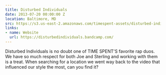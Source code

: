```yaml
---
title: Disturbed Individuals
date: 2013-07-20 00:00:00 Z
location: Baltimore, MD
src: https://s3.us-east-2.amazonaws.com/timespent-assets/disturbed-individuals.mp4
links:
- name: Website
  url: https://disturbedindividuals.bandcamp.com/
---
```


Disturbed Individuals is no doubt one of TIME SPENT'S favorite rap duos. We have so much respect for both Joe and Sterling and working with them is a treat. When searching for a location we went way back to the video that influenced our style the most, can you find it?
